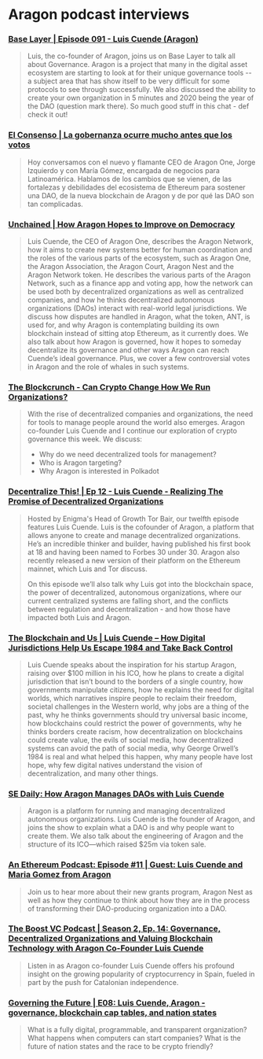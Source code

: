 # Aragon podcast interviews

### [Base Layer | Episode 091 - Luis Cuende (Aragon)](https://podcasts.apple.com/us/podcast/base-layer-episode-091-luis-cuende-aragon/id1445373535?i=1000459131827)
> Luis, the co-founder of Aragon, joins us on Base Layer to talk all about Governance. Aragon is a project that many in the digital asset ecosystem are starting to look at for their unique governance tools -- a subject area that has show itself to be very difficult for some protocols to see through successfully. We also discussed the ability to create your own organization in 5 minutes and 2020 being the year of the DAO (question mark there). So much good stuff in this chat - def check it out!

### [El Consenso | La gobernanza ocurre mucho antes que los votos](https://www.criptonoticias.com/podcasts/jorge-izquierdo-la-gobernanza-ocurre-mucho-antes-que-los-votos/)
> Hoy conversamos con el nuevo y flamante CEO de Aragon One, Jorge Izquierdo y con María Gómez, encargada de negocios para Latinoamérica. Hablamos de los cambios que se vienen, de las fortalezas y debilidades del ecosistema de Ethereum para sostener una DAO, de la nueva blockchain de Aragon y de por qué las DAO son tan complicadas.

### [Unchained | How Aragon Hopes to Improve on Democracy](https://unchainedpodcast.com/how-aragon-hopes-to-improve-on-democracy)
> Luis Cuende, the CEO of Aragon One, describes the Aragon Network, how it aims to create new systems better for human coordination and the roles of the various parts of the ecosystem, such as Aragon One, the Aragon Association, the Aragon Court, Aragon Nest and the Aragon Network token. He describes the various parts of the Aragon Network, such as a finance app and voting app, how the network can be used both by decentralized organizations as well as centralized companies, and how he thinks decentralized autonomous organizations (DAOs) interact with real-world legal jurisdictions. We discuss how disputes are handled in Aragon, what the token, ANT, is used for, and why Aragon is contemplating building its own blockchain instead of sitting atop Ethereum, as it currently does. We also talk about how Aragon is governed, how it hopes to someday decentralize its governance and other ways Aragon can reach Cuende’s ideal governance. Plus, we cover a few controversial votes in Aragon and the role of whales in such systems.

### [The Blockcrunch - Can Crypto Change How We Run Organizations?](https://letstalkbitcoin.com/blog/post/the-blockcrunch-can-crypto-change-how-we-run-organizations-luis-cuende-aragon)
> With the rise of decentralized companies and organizations, the need for tools to manage people around the world also emerges.  Aragon co-founder Luis Cuende and I continue our exploration of crypto governance this week. We discuss:
> 
> - Why do we need decentralized tools for management?
> - Who is Aragon targeting?
> - Why Aragon is interested in Polkadot

### [Decentralize This! | Ep 12 - Luis Cuende - Realizing The Promise of Decentralized Organizations](https://soundcloud.com/decentralize-this/ep-12-luis-cuende-realizing-the-promise-of-decentralized-organizations)
> Hosted by Enigma's Head of Growth Tor Bair, our twelfth episode features Luis Cuende. Luis is the cofounder of Aragon, a platform that allows anyone to create and manage decentralized organizations. He’s an incredible thinker and builder, having published his first book at 18 and having been named to Forbes 30 under 30. Aragon also recently released a new version of their platform on the Ethereum mainnet, which Luis and Tor discuss.
> 
> On this episode we’ll also talk why Luis got into the blockchain space, the power of decentralized, autonomous organizations, where our current centralized systems are falling short, and the conflicts between regulation and decentralization - and how those have impacted both Luis and Aragon.

### [The Blockchain and Us | Luis Cuende – How Digital Jurisdictions Help Us Escape 1984 and Take Back Control](https://theblockchainandus.com/luis-cuende/)
> Luis Cuende speaks about the inspiration for his startup Aragon, raising over $100 million in his ICO, how he plans to create a digital jurisdiction that isn’t bound to the borders of a single country, how governments manipulate citizens, how he explains the need for digital worlds, which narratives inspire people to reclaim their freedom, societal challenges in the Western world, why jobs are a thing of the past, why he thinks governments should try universal basic income, how blockchains could restrict the power of governments, why he thinks borders create racism, how decentralization on blockchains could create value, the evils of social media, how decentralized systems can avoid the path of social media, why George Orwell’s 1984 is real and what helped this happen, why many people have lost hope, why few digital natives understand the vision of decentralization, and many other things.

### [SE Daily: How Aragon Manages DAOs with Luis Cuende](https://softwareengineeringdaily.com/2018/03/08/how-aragon-manages-daos-with-luis-cuende/)
> Aragon is a platform for running and managing decentralized autonomous organizations. Luis Cuende is the founder of Aragon, and joins the show to explain what a DAO is and why people want to create them. We also talk about the engineering of Aragon and the structure of its ICO—which raised $25m via token sale.

### [An Ethereum Podcast: Episode #11 | Guest: Luis Cuende and Maria Gomez from Aragon](http://thebitcoinpodcast.com/an-ethereum-podcast-episode-11/)
> Join us to hear more about their new grants program, Aragon Nest as well as how they continue to think about how they are in the process of transforming their DAO-producing organization into a DAO.

### [The Boost VC Podcast | Season 2, Ep. 14: Governance, Decentralized Organizations and Valuing Blockchain Technology with Aragon Co-Founder Luis Cuende](https://simplecast.com/s/816fdfc7)
> Listen in as Aragon co-founder Luis Cuende offers his profound insight on the growing popularity of cryptocurrency in Spain, fueled in part by the push for Catalonian independence.

### [Governing the Future | E08: Luis Cuende, Aragon - governance, blockchain cap tables, and nation states](https://www.buzzsprout.com/104117/542773-e08-luis-cuende-aragon-governance-blockchain-cap-tables-and-nation-states)
> What is a fully digital, programmable, and transparent organization? What happens when computers can start companies? What is the future of nation states and the race to be crypto friendly?
